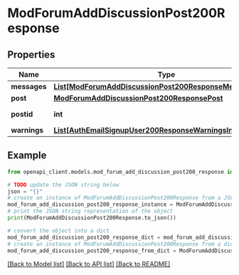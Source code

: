 # ModForumAddDiscussionPost200Response


## Properties

Name | Type | Description | Notes
------------ | ------------- | ------------- | -------------
**messages** | [**List[ModForumAddDiscussionPost200ResponseMessagesInner]**](ModForumAddDiscussionPost200ResponseMessagesInner.md) |  | [optional] 
**post** | [**ModForumAddDiscussionPost200ResponsePost**](ModForumAddDiscussionPost200ResponsePost.md) |  | 
**postid** | **int** | new post id | [default to null]
**warnings** | [**List[AuthEmailSignupUser200ResponseWarningsInner]**](AuthEmailSignupUser200ResponseWarningsInner.md) |  | [optional] 

## Example

```python
from openapi_client.models.mod_forum_add_discussion_post200_response import ModForumAddDiscussionPost200Response

# TODO update the JSON string below
json = "{}"
# create an instance of ModForumAddDiscussionPost200Response from a JSON string
mod_forum_add_discussion_post200_response_instance = ModForumAddDiscussionPost200Response.from_json(json)
# print the JSON string representation of the object
print(ModForumAddDiscussionPost200Response.to_json())

# convert the object into a dict
mod_forum_add_discussion_post200_response_dict = mod_forum_add_discussion_post200_response_instance.to_dict()
# create an instance of ModForumAddDiscussionPost200Response from a dict
mod_forum_add_discussion_post200_response_from_dict = ModForumAddDiscussionPost200Response.from_dict(mod_forum_add_discussion_post200_response_dict)
```
[[Back to Model list]](../README.md#documentation-for-models) [[Back to API list]](../README.md#documentation-for-api-endpoints) [[Back to README]](../README.md)


